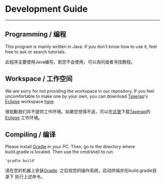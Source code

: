 # Development Guide
---
## Programming / 编程
This program is mainly written in Java. If you don't know how to use it, feel free to ask or search
tutorials.

此程序主要使用Java编写。若您不会使用，可以询问或者寻找教程。

## Workspace / 工作空间
We are sorry for not providing the workspace in our repository. If you feel uncomfortable to
make one by your own, you can download [Taxerap](https://github.com/Taxerap)'s [Eclipse](http://www.eclipse.org/)
workspace [here](暂时还没有).

很抱歉我们并不提供工作环境。如果您觉得不适，可以在[这里](暂时还没有)下载[Taxerap](https://github.com/Taxerap)的[Eclipse](http://www.eclipse.org/)
工作环境。

## Compiling / 编译
Please install [Gradle](https://gradle.org/) in your PC. Then, go to the directory where build.gradle is located.
Then use the cmd/shell to run

	'gradle build'

请在您的机器上安装[Gradle](https://gradle.org/). 之后视您的操作系统，启动终端并在build.gradle目录下
执行上述命令。
